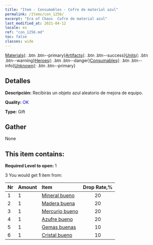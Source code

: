 ```yaml
---
title: "Item - Consumables - Cofre de material azul"
permalink: /Items/con_1256/
excerpt: "Era of Chaos  Cofre de material azul"
last_modified_at: 2021-04-12
locale: es
ref: "con_1256.md"
toc: false
classes: wide
---
```

 [Materials](/es/Items/){: .btn .btn--primary}[Artifacts](/es/Items/Artifacts/){: .btn .btn--success}[Units](/es/Items/Units/){: .btn .btn--warning}[Heroes](/es/Items/Heroes/){: .btn .btn--danger}[Consumables](/es/Items/Consumables/){: .btn .btn--info}[Unknown](/es/Items/Unknown/){: .btn .btn--primary}

## Detalles
 **Descripción:** Recibirás un objeto azul aleatorio de mejora de equipo.

 **Quality:** <span style="color: #0000CD">OK</span>

 **Type:** Gift

## Gather

  None

## This item contains:

 **Required Level to open:** 1

 3 You would get **1** item  from:

  | Nr | Amount |     Item    | Drop Rate,% |
  |:---|:-------|:------------|:---------:|
  | 1 | 1 | [Mineral bueno](/es/Items/mat_12/) | 20 | 
  | 2 | 1 | [Madera buena](/es/Items/mat_13/) | 20 | 
  | 3 | 1 | [Mercurio bueno](/es/Items/mat_14/) | 20 | 
  | 4 | 1 | [Azufre bueno](/es/Items/mat_15/) | 20 | 
  | 5 | 1 | [Gemas buenas](/es/Items/mat_16/) | 10 | 
  | 6 | 1 | [Cristal bueno](/es/Items/mat_17/) | 10 | 
